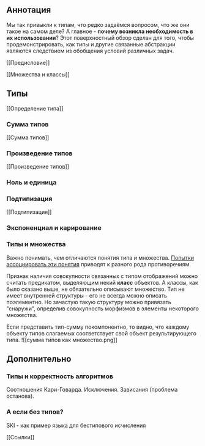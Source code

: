 
## Аннотация

Мы так привыкли к типам, что редко задаёмся вопросом, что же они такое на самом деле? А главное - **почему возникла необходимость в их использовании**? Этот поверхностный обзор сделан для того, чтобы продемонстрировать, как типы и другие связанные абстракции являются следствием из обобщения условий различных задач.

[[Предисловие]]

[[Множества и классы]]

## Типы

[[Определение типа]]

### Сумма типов
[[Сумма типов]]

### Произведение типов
[[Произведение типов]]



### Ноль и единица

### Подтипизация
[[Подтипизация]]

### Экспоненциал и карирование

### Типы и множества

Важно понимать, чем отличаются понятия типа и множества. [Попытки ассоциировать эти понятия](https://habr.com/ru/post/713800/) приводят к разного рода противоречиям.

Признак наличия совокупности связанных с типом отображений можно считать предикатом, выделяющим некий **класс** объектов. А классы, как было сказано выше, не обязательно описывают множество.
Тип не имеет внутренней структуры - его не всегда можно описать поэлементно. Но зачастую такую структуру можно привязать "снаружи", определив совокупность морфизмов в элементы некоторого множества.

Если представить тип-сумму покомпонентно, то видно, что каждому объекту типов слагаемых соответствует свой объект результирующего типа.
![[сумма типов как множество.png]]

## Дополнительно

### Типы и корректность алгоритмов

Соотношения Кари-Говарда.
Исключения.
Зависания (проблема останова).

### А если без типов?
SKI - как пример языка для бестипового исчисления

[[Ссылки]]